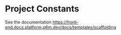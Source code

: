 # Project Constants

See the documentation https://front-end.docs.platform.p6m.dev/docs/templates/scaffolding